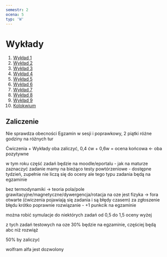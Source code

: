```yaml
---
semestr: 2
ocena: 5
typ: 'W'
---
```


# Wykłady
1. [Wykład 1](/Notatki/Semestr%202/Fizyka%201.1A/Wyk%C5%82ady/Wyk%C5%82ad%201/Wyk%C5%82ad%201.md)
2. [Wykład 2](/Notatki/Semestr%202/Fizyka%201.1A/Wyk%C5%82ady/Wyk%C5%82ad%202/Wyk%C5%82ad%202.md)
3. [Wykład 3](/Notatki/Semestr%202/Fizyka%201.1A/Wyk%C5%82ady/Wyk%C5%82ad%203/Wyk%C5%82ad%203.md)
4. [Wykład 4](/Notatki/Semestr%202/Fizyka%201.1A/Wyk%C5%82ady/Wyk%C5%82ad%204/Wyk%C5%82ad%204.md)
5. [Wykład 5](/Notatki/Semestr%202/Fizyka%201.1A/Wyk%C5%82ady/Wyk%C5%82ad%205/Wyk%C5%82ad%205.md)
6. [Wykład 6](/Notatki/Semestr%202/Fizyka%201.1A/Wyk%C5%82ady/Wyk%C5%82ad%206/Wyk%C5%82ad%206.md)
7. [Wykład 7](/Notatki/Semestr%202/Fizyka%201.1A/Wyk%C5%82ady/Wyk%C5%82ad%207/Wyk%C5%82ad%207.md)
8. [Wykład 8](/Notatki/Semestr%202/Fizyka%201.1A/Wyk%C5%82ady/Wyk%C5%82ad%208/Wyk%C5%82ad%208.md)
9. [Wykład 9](/Notatki/Semestr%202/Fizyka%201.1A/Wyk%C5%82ady/Wyk%C5%82ad%209/Wyk%C5%82ad%209.md)
10. [Kolokwium](/Notatki/Semestr%202/Fizyka%201.1A/Wyk%C5%82ady/Kolokwium/Kolokwium.md)

## Zaliczenie

Nie sprawdza obecności
Egzamin w sesji i poprawkowy, 2 piątki różne godziny na różnych tur

Ćwiczenia + Wykłady oba zaliczyć,
0,4 ćw + 0,6w = ocena końcowa <- oba pozytywne

w tym roku część zadań będzie na moodle/eportalu - jak na maturze zaznaczyć zadanie
mamy na bieżąco testy powtórzeniowe - dostępne tydzień, zupełnie nie liczą się do oceny ale tego typu zadania będą na egzaminie

bez termodynamiki -> teoria pola/pole grawitacyjne/magnetyczne/dywergencja/rotacja
na oze jest fizyka -> fora otwarte (ćwiczenia pojawiają się zadania i są błędy czasem) za zgłoszenie błędu krótko poprawnie rozwiązanie - +1 punkcik na egzaminie

można robić symulacje do niektórych zadań od 0,5 do 1,5 oceny wyżej

z tych zadań testowych na oze 30% będzie na egzaminie, częściej będą abc niż rozwiąż

50% by zaliczyć

wolfram alfa jest dozwolony